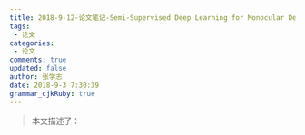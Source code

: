 ```yaml
---
title: 2018-9-12-论文笔记-Semi-Supervised Deep Learning for Monocular Depth Map Prediction
tags: 
 - 论文
categories: 
 - 论文
comments: true
updated: false
author: 张学志
date: 2018-9-3 7:30:39
grammar_cjkRuby: true
---
```


> 本文描述了：
<!-- more -->
